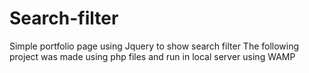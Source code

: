 # Search-filter
Simple portfolio page using Jquery to show search filter
The following project was made using php files and run in local server using WAMP

